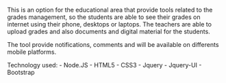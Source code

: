 This is an option for the educational area that provide tools related to the grades management, so the students are able to see their grades on internet using their phone, desktops or laptops. The teachers are able to upload grades and also documents and digital material for the students.

The tool provide notifications, comments and will be available on differents mobile platforms.

Technology used:
    - Node.JS
    - HTML5
    - CSS3
    - Jquery
    - Jquery-UI
    - Bootstrap